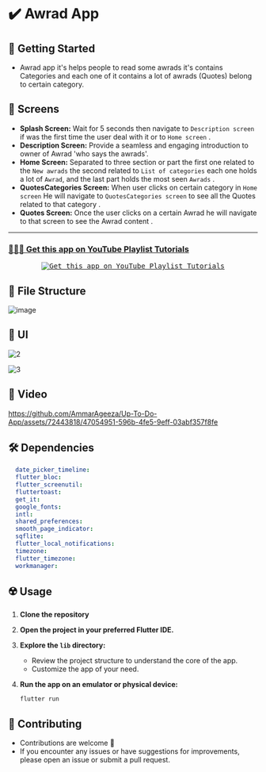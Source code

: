 # ✔️ Awrad App

## 🚀 Getting Started

- Awrad app it's helps people to read some awrads it's contains Categories and each one of it contains a lot of awrads (Quotes) belong to certain category.

## 🤳 Screens

- **Splash Screen:** Wait for 5 seconds then navigate to `Description screen` if was the first time the user deal with it or to `Home screen` . 
- **Description Screen:** Provide a seamless and engaging introduction to owner of Awrad 'who says the awrads'.
- **Home Screen:** Separated to three section or part the first one related to the `New awrads` the second related to `List of categories` each one holds a lot of `Awrad`, and the last part holds the most seen `Awrads` .
- **QuotesCategories Screen:**  When user clicks on certain category in `Home screen` He will navigate to `QuotesCategories screen` to see all the Quotes related to that category .
- **Quotes Screen:** Once the user clicks on a certain Awrad he will navigate to that screen to see the Awrad content .

<hr>
<h3>
  <a href="https://www.youtube.com/shorts/bHjDPeS2zDw">
    👨🏻‍🎓 Get this app on YouTube Playlist Tutorials
  </a>
</h3>
<p align= "center">
    <a href="https://www.youtube.com/shorts/bHjDPeS2zDw">
     <kbd>
        <img  src="https://github.com/AmmarAgeeza/Up-To-Do-App/assets/72443818/0f267f9e-d2a3-41c6-8a4b-17a0b12abd6d" alt="Get this app on YouTube Playlist Tutorials">
     </kbd>
  </a>


## 📁 File Structure

![image](https://github.com/AmmarAgeeza/Up-To-Do-App/assets/72443818/6bf5b32f-abb6-4a88-b96c-e67133dc7618)

## 📱 UI

![2](https://github.com/AmmarAgeeza/Up-To-Do-App/assets/72443818/bd589d06-bb71-4010-9899-709ead2d9545)

![3](https://github.com/AmmarAgeeza/Up-To-Do-App/assets/72443818/a0583e2a-5a9e-4852-ac85-1bd9ec0d312b)

## 🎥 Video

https://github.com/AmmarAgeeza/Up-To-Do-App/assets/72443818/47054951-596b-4fe5-9eff-03abf357f8fe

## 🛠 Dependencies

```pubspec.yaml
  date_picker_timeline: 
  flutter_bloc: 
  flutter_screenutil: 
  fluttertoast: 
  get_it: 
  google_fonts: 
  intl: 
  shared_preferences: 
  smooth_page_indicator: 
  sqflite: 
  flutter_local_notifications: 
  timezone: 
  flutter_timezone: 
  workmanager: 
```

## ☢️ Usage

1. **Clone the repository**

2. **Open the project in your preferred Flutter IDE.**

3. **Explore the `lib` directory:**

    - Review the project structure to understand the core of the app.
    - Customize the app of your need.

4. **Run the app on an emulator or physical device:**

    ```bash
    flutter run
    ```

## 🚨 Contributing

- Contributions are welcome 💜
- If you encounter any issues or have suggestions for improvements, please open an issue or submit a pull request.

